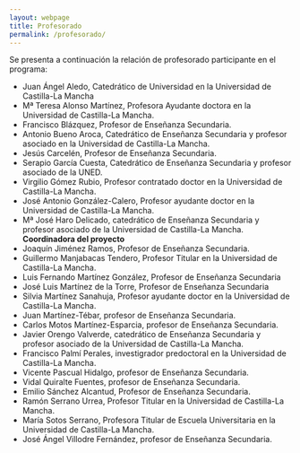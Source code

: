 ```yaml
---
layout: webpage
title: Profesorado
permalink: /profesorado/
---
```


Se presenta a continuación la relación de profesorado participante en el programa:
-	Juan Ángel Aledo, Catedrático de Universidad en la Universidad de Castilla-La Mancha
-	Mª Teresa Alonso Martínez, Profesora Ayudante doctora en la Universidad de Castilla-La Mancha.
-	Francisco Blázquez, Profesor de Enseñanza Secundaria.
-	Antonio Bueno Aroca, Catedrático de Enseñanza Secundaria y profesor asociado en la Universidad de Castilla-La Mancha.
-	Jesús Carcelén, Profesor de Enseñanza Secundaria.
-	Serapio García Cuesta, Catedrático de  Enseñanza Secundaria y profesor asociado de la UNED.
-	Virgilio Gómez Rubio, Profesor contratado doctor en la Universidad de Castilla-La Mancha.
-	José Antonio González-Calero, Profesor ayudante doctor en la Universidad de Castilla-La Mancha.
-	Mª José Haro Delicado, catedrático de Enseñanza Secundaria y profesor asociado de la Universidad de Castilla-La Mancha. **Coordinadora del proyecto**
-	Joaquín Jiménez Ramos, Profesor de Enseñanza Secundaria.
-	Guillermo Manjabacas Tendero, Profesor Titular en la Universidad de Castilla-La Mancha.
-	Luis Fernando Martínez González, Profesor de Enseñanza Secundaria
-	José Luis Martínez de la Torre, Profesor de Enseñanza Secundaria
-	Silvia Martínez Sanahuja, Profesor ayudante doctor en la Universidad de Castilla-La Mancha.
-	Juan Martínez-Tébar, profesor de Enseñanza Secundaria.
-	Carlos Motos Martínez-Esparcia, profesor de Enseñanza Secundaria.
-	Javier Orengo Valverde, catedrático de Enseñanza Secundaria y profesor asociado de la Universidad de Castilla-La Mancha.
-	Francisco Palmí Perales, investigrador predoctoral en la Universidad de Castilla-La Mancha.
-	Vicente Pascual Hidalgo, profesor de Enseñanza Secundaria.
-	Vidal Quiralte Fuentes, profesor de Enseñanza Secundaria.
-	Emilio Sánchez Alcantud, Profesor de Enseñanza Secundaria.
-	Ramón Serrano Urrea, Profesor Titular en la Universidad de Castilla-La Mancha.
-	María Sotos Serrano, Profesora Titular de Escuela Universitaria en la Universidad de Castilla-La Mancha.
-	José Ángel Villodre Fernández, profesor de Enseñanza Secundaria.
